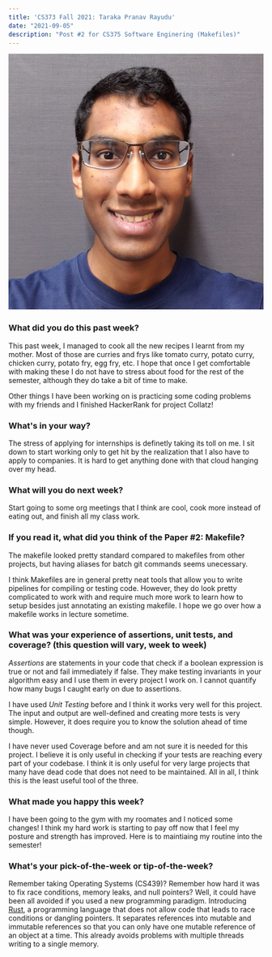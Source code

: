 ```yaml
---
title: 'CS373 Fall 2021: Taraka Pranav Rayudu'
date: "2021-09-05"
description: "Post #2 for CS375 Software Enginering (Makefiles)"
---
```

![profile-photo](./potrait.jpg)

### What did you do this past week?
This past week, I managed to cook all the new recipes I learnt from my mother. Most of those are curries and frys like
tomato curry, potato curry, chicken curry, potato fry, egg fry, etc. I hope that once I get comfortable with 
making these I do not have to stress about food for the rest of the semester, although they do take a bit of time to 
make.

Other things I have been working on is practicing some coding problems with my friends and I finished
HackerRank for project Collatz!

### What's in your way?
The stress of applying for internships is definetly taking its toll on me. I sit down to start working only to get hit
by the realization that I also have to apply to companies. It is hard to get anything done with that cloud hanging 
over my head.

### What will you do next week?
Start going to some org meetings that I think are cool, cook more instead of eating out, and finish all my class work.

### If you read it, what did you think of the Paper #2: Makefile?
The makefile looked pretty standard compared to makefiles from other projects, but having aliases for batch git
commands seems unecessary.

I think Makefiles are in general pretty neat tools that allow you to write pipelines for compiling or testing code.
However, they do look pretty complicated to work with and require much more work to learn how to setup besides just
annotating an existing makefile. I hope we go over how a makefile works in lecture sometime. 

### What was your experience of assertions, unit tests, and coverage? (this question will vary, week to week)
*Assertions* are statements in your code that check if a boolean expression is true or not and fail immediately if false. 
They make testing invariants in your algorithm easy and I use them in every project I work on. I cannot quantify how
many bugs I caught early on due to assertions.

I have used *Unit Testing* before and I think it works very well for this project. The input and output are
well-defined and creating more tests is very simple. However, it does require you to know the solution ahead of time
though.

I have never used Coverage before and am not sure it is needed for this project. I believe it is only useful in checking
if your tests are reaching every part of your codebase. I think it is only useful for very large projects that many have
dead code that does not need to be maintained. All in all, I think this is the least useful tool of the three.

### What made you happy this week?
I have been going to the gym with my roomates and I noticed some changes! I think my hard work is starting to pay off
now that I feel my posture and strength has improved. Here is to maintiaing my routine into the semester!

### What's your pick-of-the-week or tip-of-the-week?
Remember taking Operating Systems (CS439)? Remember how hard it was to fix race conditions, memory leaks, and null 
pointers? Well, it could have been all avoided if you used a new programming paradigm. Introducing 
[Rust](https://www.rust-lang.org/), a programming language that does not allow code that leads to race conditions or 
dangling pointers. It separates references into mutable and immutable references so that you can only have one mutable 
reference of an object at a time. This already avoids problems with multiple threads writing to a single memory.